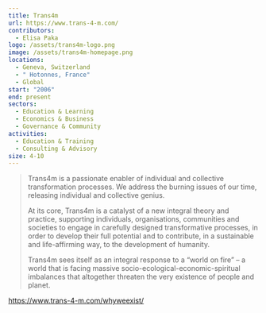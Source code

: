 ```yaml
---
title: Trans4m
url: https://www.trans-4-m.com/
contributors:
  - Elisa Paka
logo: /assets/trans4m-logo.png
image: /assets/trans4m-homepage.png
locations:
  - Geneva, Switzerland
  - " Hotonnes, France"
  - Global
start: "2006"
end: present
sectors:
  - Education & Learning
  - Economics & Business
  - Governance & Community
activities:
  - Education & Training
  - Consulting & Advisory
size: 4-10
---
```

> Trans4m is a passionate enabler of individual and collective transformation processes. We address the burning issues of our time, releasing individual and collective genius. 
> 
> At its core, Trans4m is a catalyst of a new integral theory and practice, supporting individuals, organisations, communities and societies to engage in carefully designed transformative processes, in order to develop their full potential and to contribute, in a sustainable and life-affirming way, to the development of humanity.
> 
> Trans4m sees itself as an integral response to a “world on fire” – a world that is facing massive socio-ecological-economic-spiritual imbalances that altogether threaten the very existence of people and planet.

 https://www.trans-4-m.com/whyweexist/
